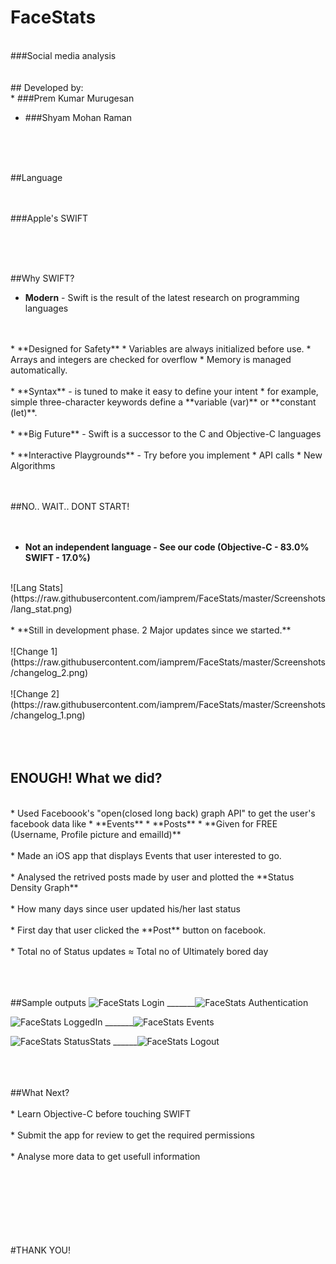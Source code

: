 # FaceStats
</br>
###Social media analysis
</br>
</br>
</br>
## Developed by:
</br>
* ###Prem Kumar Murugesan

* ###Shyam Mohan Raman 

</br>
</br>
</br>

##Language
</br>
</br>
</br>

###Apple's SWIFT

</br>
</br>
</br>

##Why SWIFT?

* **Modern** - 
Swift is the result of the latest research on programming languages
</br>
</br>
* **Designed for Safety** 
  * Variables are always initialized before use.
  * Arrays and integers are checked for overflow
  * Memory is managed automatically.
</br>
</br>
* **Syntax** - is tuned to make it easy to define your intent 
  * for example, simple three-character keywords define a **variable (var)** or **constant (let)**.
</br>
</br>
* **Big Future** - Swift is a successor to the C and Objective-C languages
</br>
</br>
* **Interactive Playgrounds** - Try before you implement
  * API calls
  * New Algorithms
</br>
</br>
</br>

##NO.. WAIT.. DONT START!
</br>
</br>
</br>
* **Not an independent language - See our code (Objective-C - 83.0% SWIFT - 17.0%)**
</br>
![Lang Stats](https://raw.githubusercontent.com/iamprem/FaceStats/master/Screenshots/lang_stat.png)
</br>
</br>
* **Still in development phase. 2 Major updates since we started.**
</br>
</br>
![Change 1](https://raw.githubusercontent.com/iamprem/FaceStats/master/Screenshots/changelog_2.png)
</br>
</br>
![Change 2](https://raw.githubusercontent.com/iamprem/FaceStats/master/Screenshots/changelog_1.png)
</br>
</br>
</br>
</br>

## ENOUGH! What we did?
</br>
* Used Faceboook's "open(closed long back) graph API" to get the user's facebook data like
  * **Events**
  * **Posts**
  * **Given for FREE (Username, Profile picture and emailId)**
</br>
</br>
* Made an iOS app that displays Events that user interested to go.
</br>
</br>
* Analysed the retrived posts made by user and plotted the **Status Density Graph**
</br>
</br>
* How many days since user updated his/her last status
</br>
</br>
* First day that user clicked the **Post** button on facebook.
</br>
</br>
* Total no of Status updates ≈ Total no of Ultimately bored day
</br>
</br>
</br>
</br>

##Sample outputs
![FaceStats Login](https://raw.githubusercontent.com/iamprem/FaceStats/master/Screenshots/FaceStat1.png)
_______![FaceStats Authentication](https://raw.githubusercontent.com/iamprem/FaceStats/master/Screenshots/FaceStat2.png)

![FaceStats LoggedIn](https://raw.githubusercontent.com/iamprem/FaceStats/master/Screenshots/FaceStat3.png)
_______![FaceStats Events](https://raw.githubusercontent.com/iamprem/FaceStats/master/Screenshots/FaceStat4.png)

![FaceStats StatusStats](https://raw.githubusercontent.com/iamprem/FaceStats/master/Screenshots/FaceStat6.png)
______![FaceStats Logout](https://raw.githubusercontent.com/iamprem/FaceStats/master/Screenshots/FaceStat7.png)

</br>
</br>
</br>
##What Next?
</br>
</br>
* Learn Objective-C before touching SWIFT
</br>
</br>
* Submit the app for review to get the required permissions
</br>
</br>
* Analyse more data to get usefull information

</br>
</br>
</br>
</br>
</br>
</br>
</br>
</br>

#THANK YOU!
</br>
</br>
</br>
</br>
</br>
</br>
</br>
